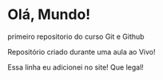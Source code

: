 # Olá, Mundo!
 primeiro repositorio do curso Git e Github

Repositório criado durante uma aula ao Vivo! 

Essa linha eu adicionei no site! Que legal!
